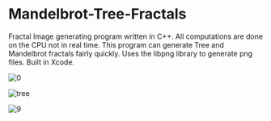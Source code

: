 # Mandelbrot-Tree-Fractals
Fractal Image generating program written in C++. All computations are done on the CPU not in real time. This program can generate Tree and Mandelbrot fractals fairly quickly. Uses the libpng library to generate png files. Built in Xcode.

![0](https://user-images.githubusercontent.com/57970967/177061322-62778cb3-7dec-434e-ac2c-ca7a77e89caf.png)

![tree](https://user-images.githubusercontent.com/57970967/177061324-517838d6-de01-4816-8452-8252a3d12e99.png)

![9](https://user-images.githubusercontent.com/57970967/177061325-4de572e8-1dc1-4850-aaa7-f8ad8e032760.png)
